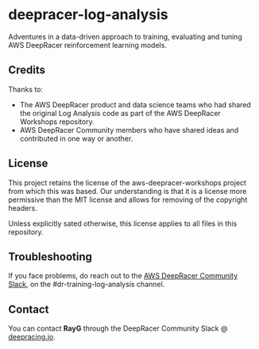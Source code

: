 # deepracer-log-analysis
Adventures in a data-driven approach to training, evaluating and tuning AWS DeepRacer reinforcement learning models.

## Credits

Thanks to:
- The AWS DeepRacer product and data science teams who had shared the original Log Analysis code as part of the AWS DeepRacer Workshops repository.
- AWS DeepRacer Community members who have shared ideas and contributed in one way or another.

## License

This project retains the license of the aws-deepracer-workshops project from which this was based. Our understanding is that it is a license more permissive than the MIT license and allows for removing of the copyright headers.

Unless explicitly sated otherwise, this license applies to all files in this repository.

## Troubleshooting

If you face problems, do reach out to the [AWS DeepRacer Community Slack](https://deepracing.io/), on the #dr-training-log-analysis channel.

## Contact

You can contact **RayG** through the DeepRacer Community Slack @ [deepracing.io](https://deepracing.io/).
